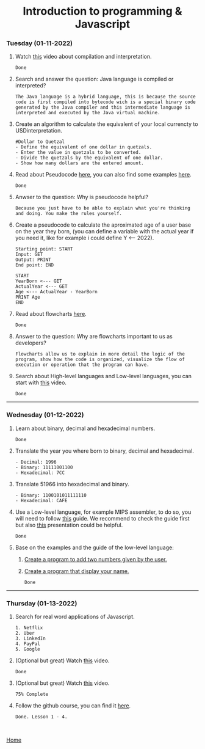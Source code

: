 <h1 align="center">Introduction to programming & Javascript</h1>

<strong><h3>Tuesday (01-11-2022)</h3></strong>

1. Watch [this][1] video about compilation and interpretation.

    ```
    Done
    ```

2. Search and answer the question: Java language is compiled or interpreted?

    ```
    The Java language is a hybrid language, this is because the source code is first compiled into bytecode wich is a special binary code generated by the Java compiler and this intermediate language is interpreted and executed by the Java virtual machine.
    ```

3. Create an algorithm to calculate the equivalent of your local currencty to USDinterpretation.

    ```
    #Dollar to Quetzal
    - Define the equivalent of one dollar in quetzals.
    - Enter the value in quetzals to be converted.
    - Divide the quetzals by the equivalent of one dollar.
    - Show how many dollars are the entered amount.
    ```

4. Read about Pseudocode [here][2], you can also find some examples [here][3].

    ```
    Done
    ```

5. Anwser to the question: Why is pseudocode helpful?

    ```
    Because you just have to be able to explain what you're thinking and doing. You make the rules yourself.
    ```

6. Create a pseudocode to calculate the aproximated age of a user base on the year they born, (you can define a variable with the actual year if you need it, like for example i could define Y <-- 2022).

    ```
    Starting point: START
    Input: GET
    Output: PRINT
    End point: END

    START
    YearBorn <--- GET
    ActualYear <--- GET
    Age <--- ActualYear - YearBorn
    PRINT Age
    END
    ```

7. Read about flowcharts [here][4].

    ```
    Done
    ```

8. Answer to the question: Why are flowcharts important to us as developers?

    ```
    Flowcharts allow us to explain in more detail the logic of the program, show how the code is organized, visualize the flow of execution or operation that the program can have.
    ```

9. Search about High-level languages and Low-level languages, you can start with [this][5] video.

    ```
    Done
    ```

***

<strong><h3>Wednesday (01-12-2022)</h3></strong>

1. Learn about binary, decimal and hexadecimal numbers.

    ```
    Done
    ```

2. Translate the year you where born to binary, decimal and hexadecimal.

    ```
    - Decimal: 1996
    - Binary: 11111001100
    - Hexadecimal: 7CC
    ```

3. Translate 51966 into hexadecimal and binary.

    ```
    - Binary: 1100101011111110
    - Hexadecimal: CAFE
    ```

4. Use a Low-level language, for example MIPS assembler, to do so, you will need to follow [this][6] guide. We recommend to check the guide first but also [this][7] presentation could be helpful.

    ```
    Done
    ```

5. Base on the examples and the guide of the low-level language: 
    1. [Create a program to add two numbers given by the user.](./src/Program1.asm)
    2. [Create a program that display your name.](./src/Program2.asm)

        ```
        Done
        ```

***

<strong><h3>Thursday (01-13-2022)</h3></strong>

1. Search for real word applications of Javascript.

    ```
    1. Netflix
    2. Uber
    3. LinkedIn
    4. PayPal
    5. Google
    ```

2. (Optional but great) Watch [this][8] video.

    ```
    Done
    ```

3. (Optional but great) Watch [this][9] video.

    ```
    75% Complete
    ```

4. Follow the github course, you can find it [here][10].

    ```
    Done. Lesson 1 - 4.
    ```

<br>

[Home](../../README.md)

[1]: https://www.youtube.com/watch?v=JNMy969SjyU
[2]: https://www.freecodecamp.org/news/what-is-pseudocode-in-programming/
[3]: https://github.com/corecodeio/bootcamp-from-scratch/blob/main/src/technologies/2022/week1/resources/PSEUDOCODE.md
[4]: https://www.lucidchart.com/pages/es/que-es-un-diagrama-de-flujo
[5]: https://www.youtube.com/watch?v=1vRPOp5p-qs
[6]: https://github.com/corecodeio/bootcamp-from-scratch/blob/main/src/technologies/2022/week1/resources/MIPS.md
[7]: https://courses.cs.vt.edu/cs2506/Fall2014/Notes/L04.MIPSAssemblyOverview.pdf
[8]: https://www.youtube.com/watch?v=LW6vQNE2jgc&t=1962s
[9]: https://www.youtube.com/watch?v=KXkQJBASUOg
[10]: https://www.udacity.com/course/version-control-with-git--ud123

